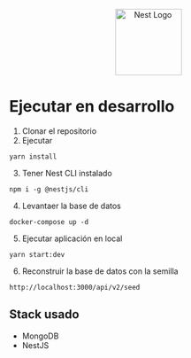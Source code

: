 <p align="center">
  <a href="http://nestjs.com/" target="blank"><img src="https://nestjs.com/img/logo-small.svg" width="120" alt="Nest Logo" /></a>
</p>

# Ejecutar en desarrollo

1. Clonar el repositorio
2. Ejecutar

```
yarn install
```
3. Tener Nest CLI instalado
```
npm i -g @nestjs/cli
```
4. Levantaer la base de datos
```
docker-compose up -d
```
5. Ejecutar aplicación en local
```
yarn start:dev
```
6. Reconstruir la base de datos con la semilla
```
http://localhost:3000/api/v2/seed
```

## Stack usado
* MongoDB
* NestJS
